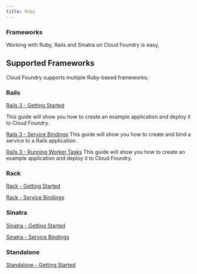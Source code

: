 ```yaml
---
title: Ruby
---
```


### Frameworks

Working with Ruby, Rails and Sinatra on Cloud Foundry is easy, 

## Supported Frameworks 

Cloud Foundry supports multiple Ruby-based frameworks;

### Rails

[Rails 3 - Getting Started](./rails-getting-started.html)

This guide will show you how to create an example application and deploy it to Cloud Foundry.

[Rails 3 - Service Bindings](./rails-service-bindings.html)
This guide will show you how to create and bind a service to a Rails application.

[Rails 3 - Running Worker Tasks](./rails-service-binding.html)
This guide will show you how to create an example application and deploy it to Cloud Foundry.

### Rack
[Rack - Getting Started](./rack-getting-started.html)

[Rack - Service Bindings](./rack-service-binding.html)

### Sinatra

[Sinatra - Getting Started](./sinatra-getting-started.html)

[Sinatra - Service Bindings](./sinatra-service-binding.html)

### Standalone

[Standalone - Getting Started](./standalone-getting-started.html)
